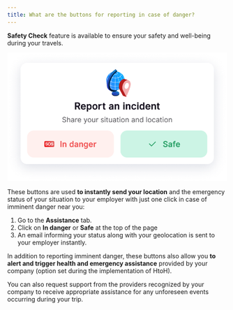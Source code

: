 ```yaml
---
title: What are the buttons for reporting in case of danger?
---
```


**Safety Check** feature is available to ensure your safety and well-being during your travels.

![](./images/report-incident.png)

These buttons are used **to instantly send your location** and the emergency status of your situation to your employer with just one click in case of imminent danger near you:

1. Go to the **Assistance** tab.
2. Click on **In danger** or **Safe** at the top of the page
3. An email informing your status along with your geolocation is sent to your employer instantly.

In addition to reporting imminent danger, these buttons also allow you **to alert and trigger health and emergency assistance** provided by your company (option set during the implementation of HtoH).

You can also request support from the providers recognized by your company to receive appropriate assistance for any unforeseen events occurring during your trip.
